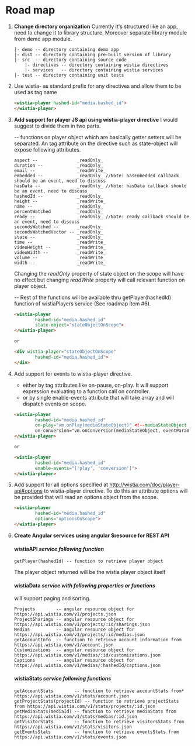 # Road map

1. **Change directory organization**
Currently it's structured like an app, need to change it to library structure. Moreover separate library module from demo app module.

    ```
    |- demo -- directory containing demo app
    |- dist -- directory containing pre-built version of library
    |- src  -- directory containing source code
        |- directives -- directory containing wistia directives
        |- services   -- directory containing wistia services
    |- test -- directory containing unit tests
    ```
2. Use wistia- as standard prefix for any directives and allow them to be used as tag name
    ```html
    <wistia-player hashed-id="media.hashed_id">
    </wistia-player>
    ```

3. **Add support for player JS api using wistia-player directive**
I would suggest to divide them in two parts.

    -- functions on player object which are basically getter setters will be separated. An tag attribute on the directive such as state-object will expose following attributes.
    ```
    aspect --               _readOnly_
    duration --             _readOnly_ 
    email --                _readWrite_
    embedded --             _readOnly_ //Note: hasEmbedded callback should be an event, need to discuss
    hasData --              _readOnly_ //Note: hasData callback should be an event, need to discuss
    hashedId --             _readOnly_
    height --               _readWrite_
    name --                 _readOnly_
    percentWatched          _readOnly_
    ready --                _readOnly_ //Note: ready callback should be an event, need to discuss
    secondsWatched --       _readOnly_
    secondsWatchedVector -- _readOnly_
    state --                _readOnly_
    time --                 _readWrite_
    videoHeight --          _readWrite_
    videoWidth --           _readWrite_
    volume --               _readWrite_
    width --                _readWrite_
    ```
    
    Changing the _readOnly_ property of state object on the scope will have no effect but changing _readWrite_ property will call relevant function on player object.

    -- Rest of the functions will be available thru getPlayer(hashedId) function of wistiaPlayers service (See roadmap item #6).

    ```html
    <wistia-player
            hashed-id="media.hashed_id"
            state-object="stateObjectOnScope">
    </wistia-player>

    or

    <div wistia-player="stateObjectOnScope"
            hashed-id="media.hashed_id">
    </div>
    ```


4. Add support for events to wistia-player directive.
    - either by tag attributes like on-pause, on-play. It will support expression evaluating to a function call on controller.
    - or by single enable-events attribute that will take array and will dispatch events on scope.

    ```html
    <wistia-player
            hashed-id="media.hashed_id"
            on-play="vm.onPlay(mediaStateObject)" <!--mediaStateObject is used to identify media-->
            on-conversion="vm.onConversion(mediaStateObject, eventParams)">
    </wistia-player>

    or

    <wistia-player
            hashed-id="media.hashed_id"
            enable-events="['play', 'conversion']">
    </wistia-player>
    ```

5. Add support for all options specified at http://wistia.com/doc/player-api#options to wistia-player directive.
To do this an attribute options will be provided that will read an options object from the scope.

    ```html
    <wistia-player
            hashed-id="media.hashed_id"
            options="optionsOnScope">
    </wistia-player>
    ```

6. **Create Angular services using angular $resource for REST API**

    #### wistiaAPI *service following function*
    ```
    getPlayer(hashedId) -- function to retrieve player object
    ```
    
    The player object returned will be the wistia player object itself

    #### wistiaData *service with following properties or functions*
    will support paging and sorting.
    ```
    Projects        -- angular resource object for https://api.wistia.com/v1/projects.json
    ProjectSharings -- angular resource object for https://api.wistia.com/v1/projects/:id/sharings.json
    Medias          -- angular resource object for https://api.wistia.com/v1/projects/:id/medias.json
    getAccountInfo  -- function to retrieve account information from https://api.wistia.com/v1/account.json
    Customizations  -- angular resource object for https://api.wistia.com/v1/medias/:id/customizations.json
    Captions        -- angular resource object for https://api.wistia.com/v1/medias/:hashedId/captions.json
    ```
    #### wistiaStats *service following functions*
    ```
    getAccountStats        -- function to retrieve accountStats from* https://api.wistia.com/v1/stats/account.json
    getProjectStats(projectId) -- function to retrieve projectStats from https://api.wistia.com/v1/stats/projects/:id.json
    getMediaStats(mediaId) -- function to retrieve mediaStats from https://api.wistia.com/v1/stats/medias/:id.json
    getVisitorStats        -- function to retrieve visitorsStats from https://api.wistia.com/v1/stats/visitors.json
    getEventsStats         -- function to retrieve eventsStats from https://api.wistia.com/v1/stats/events.json
    ```

